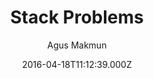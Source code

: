 ---
title: Stack Problems
github: https://github.com/agusmakmun/agusmakmun.github.io
demo: https://agusmakmun.github.io/
author: Agus Makmun
ssg:
  - Jekyll
cms:
  - Markdown
date: 2016-04-18T11:12:39.000Z
description: ':raised_hands: Free and open-source Jekyll theme'
draft: true
publish_date: '2016-04-18T11:12:39Z'
update_date: '2022-12-04T14:48:33Z'
github_star: 439
github_fork: 611
---